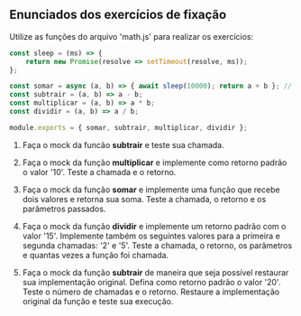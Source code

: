 ## Enunciados dos exercícios de fixação

Utilize as funções do arquivo 'math.js' para realizar os exercícios:

~~~javascript
const sleep = (ms) => {
    return new Promise(resolve => setTimeout(resolve, ms));
};

const somar = async (a, b) => { await sleep(10000); return a + b }; // Função de somar mais lenta do mundo
const subtrair = (a, b) => a - b;
const multiplicar = (a, b) => a * b;
const dividir = (a, b) => a / b;

module.exports = { somar, subtrair, multiplicar, dividir };
~~~

1. Faça o mock da funcão **subtrair** e teste sua chamada.

2. Faça o mock da função **multiplicar** e implemente como retorno padrão o valor '10'. Teste a chamada e o retorno.

3. Faça o mock da função **somar** e implemente uma função que recebe dois valores e retorna sua soma. Teste a chamada, o retorno e os parâmetros passados.

4. Faça o mock da função **dividir** e implemente um retorno padrão com o valor '15'. Implemente também os seguintes valores para a primeira e segunda chamadas: '2' e '5'. Teste a chamada, o retorno, os parâmetros e quantas vezes a função foi chamada.

5. Faça o mock da função **subtrair** de maneira que seja possível restaurar sua implementação original. Defina como retorno padrão o valor '20'. Teste o número de chamadas e o retorno. Restaure a implementação original da função e teste sua execução.
